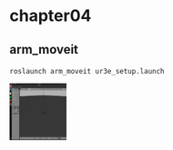 # chapter04
## arm_moveit
```
roslaunch arm_moveit ur3e_setup.launch
```
<img src="chapter04/img/image_1.jpg" width="100" height="100">
